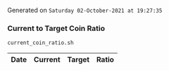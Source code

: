 Generated on `Saturday 02-October-2021 at 19:27:35`

### Current to Target Coin Ratio
`current_coin_ratio.sh`

Date|Current|Target|Ratio
---|---|---|---
